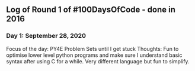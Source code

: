 
## Log of Round 1 of #100DaysOfCode - done in 2016

### Day 1: September 28, 2020
Focus of the day: PY4E Problem Sets until I get stuck
Thoughts: Fun to optimise lower level python programs and make sure I understand basic syntax after using C for a while. Very different language but fun to simplify.
